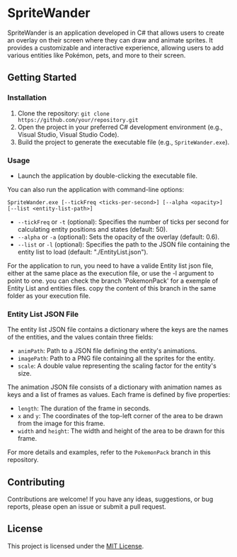 # SpriteWander

SpriteWander is an application developed in C# that allows users to create an overlay on their screen where they can draw and animate sprites. It provides a customizable and interactive experience, allowing users to add various entities like Pokémon, pets, and more to their screen.

## Getting Started

### Installation

1. Clone the repository: `git clone https://github.com/your/repository.git`
2. Open the project in your preferred C# development environment (e.g., Visual Studio, Visual Studio Code).
3. Build the project to generate the executable file (e.g., `SpriteWander.exe`).

### Usage

- Launch the application by double-clicking the executable file.

You can also run the application with command-line options:

```SpriteWander.exe [--tickFreq <ticks-per-second>] [--alpha <opacity>] [--list <entity-list-path>]```

- `--tickFreq` or `-t` (optional): Specifies the number of ticks per second for calculating entity positions and states (default: 50).
- `--alpha` or `-a` (optional): Sets the opacity of the overlay (default: 0.6).
- `--list` or `-l` (optional): Specifies the path to the JSON file containing the entity list to load (default: "./EntityList.json").

For the application to run, you need to have a valide Entity list json file, either at the same place as the execution file, or use the -l argument to point to one.
you can check the branch 'PokemonPack' for a exemple of Entity List and entities files. copy the content of this branch in the same folder as your execution file.

### Entity List JSON File

The entity list JSON file contains a dictionary where the keys are the names of the entities, and the values contain three fields:

- `animPath`: Path to a JSON file defining the entity's animations.
- `imagePath`: Path to a PNG file containing all the sprites for the entity.
- `scale`: A double value representing the scaling factor for the entity's size.

The animation JSON file consists of a dictionary with animation names as keys and a list of frames as values. Each frame is defined by five properties:

- `length`: The duration of the frame in seconds.
- `x` and `y`: The coordinates of the top-left corner of the area to be drawn from the image for this frame.
- `width` and `height`: The width and height of the area to be drawn for this frame.

For more details and examples, refer to the `PokemonPack` branch in this repository.

## Contributing

Contributions are welcome! If you have any ideas, suggestions, or bug reports, please open an issue or submit a pull request.


## License

This project is licensed under the [MIT License](LICENSE).
